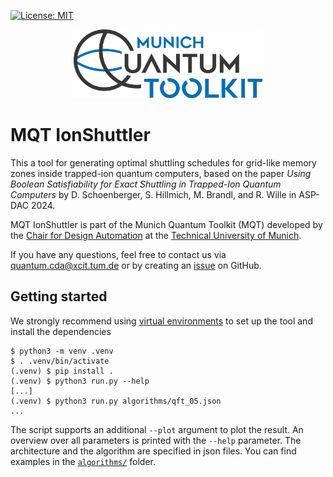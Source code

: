 [![License: MIT](https://img.shields.io/badge/license-MIT-blue.svg?style=flat-square)](https://opensource.org/licenses/MIT)

<p align="center">
  <picture>
    <source media="(prefers-color-scheme: dark)" srcset="https://raw.githubusercontent.com/cda-tum/mqt-ion-shuttler/main/docs/source/_static/mqt_light.png" width="60%">
    <img src="https://raw.githubusercontent.com/cda-tum/mqt-ion-shuttler/main/docs/source/_static/mqt_dark.png" width="60%">
  </picture>
</p>

# MQT IonShuttler

This a tool for generating optimal shuttling schedules for grid-like memory zones inside trapped-ion quantum computers, based on the paper *Using Boolean Satisfiability for Exact Shuttling in Trapped-Ion Quantum Computers* by D. Schoenberger, S. Hillmich, M. Brandl, and R. Wille in ASP-DAC 2024.

MQT IonShuttler is part of the Munich Quantum Toolkit (MQT) developed by the [Chair for Design Automation](https://www.cda.cit.tum.de/) at the [Technical University of Munich](https://www.tum.de/).

If you have any questions, feel free to contact us via [quantum.cda@xcit.tum.de](mailto:quantum.cda@xcit.tum.de) or by creating an [issue](#) on GitHub.

## Getting started

We strongly recommend using [virtual environments](https://docs.python.org/3/library/venv.html) to set up the tool and install the dependencies

```commandline
$ python3 -m venv .venv
$ . .venv/bin/activate
(.venv) $ pip install .
(.venv) $ python3 run.py --help
[...]
(.venv) $ python3 run.py algorithms/qft_05.json
...
```

The script supports an additional `--plot` argument to plot the result.
An overview over all parameters is printed with the `--help` parameter.
The architecture and the algorithm are specified in json files.
You can find examples in the [`algorithms/`](algorithms/) folder.
